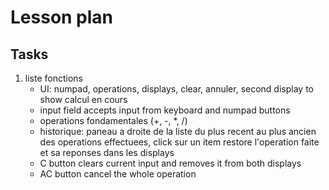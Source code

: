 # Lesson plan

## Tasks

  1. liste fonctions
     * UI: numpad, operations, displays, clear, annuler, second display to show calcul en cours
     * input field accepts input from keyboard and numpad buttons
     * operations fondamentales (+, -, *, /)
     * historique: paneau a droite de la liste du plus recent au plus ancien des operations effectuees, click sur un item restore l'operation faite et sa reponses dans les displays
     * C button clears current input and removes it from both displays
     * AC button cancel the whole operation
